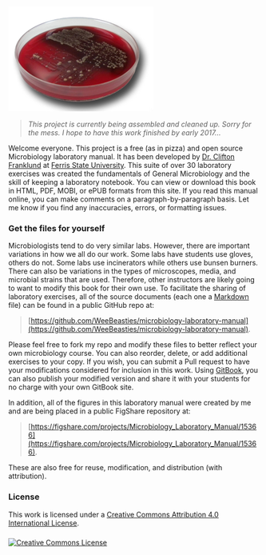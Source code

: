 
![Blood agar](/assets/blood.jpg)

>_This project is currently being assembled and cleaned up. Sorry for the mess. I hope to have this work finished by early 2017..._

Welcome everyone. This project is a free (as in pizza) and open source Microbiology laboratory manual. It has been developed by [Dr. Clifton Franklund](http://franklund-micro.com) at [Ferris State University](http://www.ferris.edu). This suite of over 30 laboratory exercises was created the fundamentals of General Microbiology and the skill of keeping a laboratory notebook. You can view or download this book in HTML, PDF, MOBI, or ePUB formats from this site. If you read this manual online, you can make comments on a paragraph-by-paragraph basis. Let me know if you find any inaccuracies, errors, or formatting issues.

### Get the files for yourself

Microbiologists tend to do very similar labs. However, there are important variations in how we all do our work. Some labs have students use gloves, others do not. Some labs use incinerators while others use bunsen burners. There can also be variations in the types of microscopes, media, and microbial strains that are used. Therefore, other instructors are likely going to want to modify this book for their own use.  To facilitate the sharing of laboratory exercises, all of the source documents (each one a [Markdown](https://daringfireball.net/projects/markdown/) file) can be found in a public GitHub repo at:


>[https://github.com/WeeBeasties/microbiology-laboratory-manual](https://github.com/WeeBeasties/microbiology-laboratory-manual). 


Please feel free to fork my repo and modify these files to better reflect your own microbiology course. You can also reorder, delete, or add additional exercises to your copy. If you wish, you can submit a Pull request to have your modifications considered for inclusion in this work. Using [GitBook](http://www.gitbook.com), you can also publish your modified version and share it with your students for no charge with your own GitBook site.

In addition, all of the figures in this laboratory manual were created by me and are being placed in a public FigShare repository at:

>[https://figshare.com/projects/Microbiology_Laboratory_Manual/15366](https://figshare.com/projects/Microbiology_Laboratory_Manual/15366). 

These are also free for reuse, modification, and distribution (with attribution).

### License
This work is licensed under a <a rel="license" href="http://creativecommons.org/licenses/by/4.0/">Creative Commons Attribution 4.0 International License</a>.
<br /><br />
<a rel="license" href="http://creativecommons.org/licenses/by/4.0/"><img alt="Creative Commons License" align="middle" style="border-width:0" src="https://i.creativecommons.org/l/by/4.0/88x31.png" /></a>


